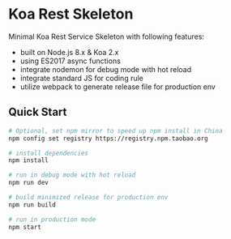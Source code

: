 # Koa Rest Skeleton

Minimal Koa Rest Service Skeleton with following features:

- built on Node.js 8.x & Koa 2.x
- using ES2017 async functions
- integrate nodemon for debug mode with hot reload
- integrate standard JS for coding rule
- utilize webpack to generate release file for production env

## Quick Start

``` bash
# Optional, set npm mirror to speed up npm install in China
npm config set registry https://registry.npm.taobao.org

# install dependencies
npm install

# run in debug mode with hot reload
npm run dev

# build minimized release for production env
npm run build

# run in production mode
npm start
```
